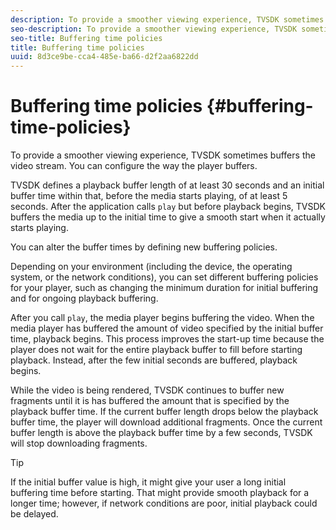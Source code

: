 ```yaml
---
description: To provide a smoother viewing experience, TVSDK sometimes buffers the video stream. You can configure the way the player buffers.
seo-description: To provide a smoother viewing experience, TVSDK sometimes buffers the video stream. You can configure the way the player buffers.
seo-title: Buffering time policies
title: Buffering time policies
uuid: 8d3ce9be-cca4-485e-ba66-d2f2aa6822dd
---
```


# Buffering time policies {#buffering-time-policies}

To provide a smoother viewing experience, TVSDK sometimes buffers the video stream. You can configure the way the player buffers.

TVSDK defines a playback buffer length of at least 30 seconds and an initial buffer time within that, before the media starts playing, of at least 5 seconds. After the application calls `play` but before playback begins, TVSDK buffers the media up to the initial time to give a smooth start when it actually starts playing.

You can alter the buffer times by defining new buffering policies.

<!--<a id="section_F6EEE15600814A70A57CCBACE20D68BD"></a>-->

Depending on your environment (including the device, the operating system, or the network conditions), you can set different buffering policies for your player, such as changing the minimum duration for initial buffering and for ongoing playback buffering.

After you call `play`, the media player begins buffering the video. When the media player has buffered the amount of video specified by the initial buffer time, playback begins. This process improves the start-up time because the player does not wait for the entire playback buffer to fill before starting playback. Instead, after the few initial seconds are buffered, playback begins.

While the video is being rendered, TVSDK continues to buffer new fragments until it is has buffered the amount that is specified by the playback buffer time. If the current buffer length drops below the playback buffer time, the player will download additional fragments. Once the current buffer length is above the playback buffer time by a few seconds, TVSDK will stop downloading fragments.

>[!TIP]
>
>If the initial buffer value is high, it might give your user a long initial buffering time before starting. That might provide smooth playback for a longer time; however, if network conditions are poor, initial playback could be delayed.

